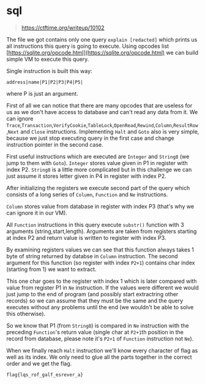 # sql

> https://ctftime.org/writeup/10102

The file we got contains only one query `explain [redacted]` which prints us all instructions this query is going to execute.
Using opcodes list [https://sqlite.org/opcode.html](https://sqlite.org/opcode.html) we can build simple VM to execute this query.

Single instruction is built this way:
```
address|name|P1|P2|P3|P4|P5|
```
where P is just an argument.

First of all we can notice that there are many opcodes that are useless for us as we don't have access to database and can't read any data from it.
We can ignore `Trace`,`Transaction`,`VerifyCookie`,`TableLock`,`OpenRead`,`Rewind`,`Column`,`ResultRow`,`Next` and `Close` instructions.
Implementing `Halt` and `Goto` also is very simple, because we just stop executing query in the first case and change instruction pointer in the second case.

First useful instructions which are executed are `Integer` and `String8` (we jump to them with `Goto`).
`Integer` stores value given in P1 in register with index P2. `String8` is a little more complicated but in this challenge we can just assume it stores letter given in P4 in register with index P2.

After initializing the registers we execute second part of the query which consists of a long series of  `Column`, `Function` and `Ne` instructions.

`Column` stores value from database in register with index P3 (that's why we can ignore it in our VM).

All `Function` instructions in this query execute `substr()` function with 3 arguments (string,start,length). Arguments are taken from registers starting at index P2 and  return value is written to register with index P3.

By examining registers values we can see that this function always takes 1 byte of string returned by databse in `Column` instruction.
The second argument for this function (so register with index `P2+1`) contains char index (starting from 1) we want to extract.

This one char goes to the register with index 1 which is later compared with value from register P1 in `Ne` instruction.
If the values were different we would just jump to the end of program (and possibly start extractring other records) so we can assume that they must be the same and the query executes without any problems until the end (we wouldn't be able to solve this otherwise).

So we know that P1 (from `String8`) is compared in `Ne` instruction with the preceding `Function`'s return value (single char at `P2+1`th position in the record from database, please note it's `P2+1` of `Function` instruction not `Ne`).

When we finally reach `Halt` instruction we'll know every character of flag as well as its index. We only need to glue all the parts together in the correct order and we get the flag.

`flag{lqs_rof_galf_esrever_a}`